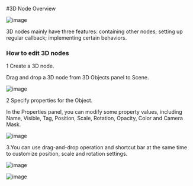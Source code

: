 #3D Node Overview

![image](../../studio-img/3D/3DNode/image001.png)

3D nodes mainly have three features: containing other nodes; setting up regular callback; implementing certain behaviors.

### How to edit 3D nodes ###

1 Create a 3D node.

Drag and drop a 3D node from 3D Objects panel to Scene.

![image](../../studio-img/3D/3DNode/image002.png)

2 Specify properties for the Object.

In the Properties panel, you can modify some property values, including Name, Visible, Tag, Position, Scale, Rotation, Opacity, Color and Camera Mask.

![image](../../studio-img/3D/3DNode/image003.png)

3.You can use drag-and-drop operation and shortcut bar at the same time to customize position, scale and rotation settings.

![image](../../studio-img/3D/3DNode/image004.png)

![image](../../studio-img/3D/3DNode/image005.png)
